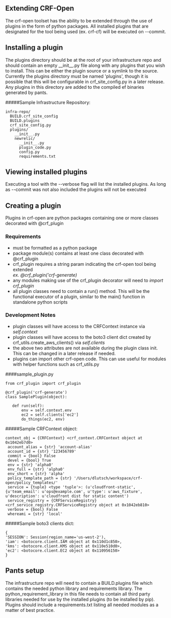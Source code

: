 ## Extending CRF-Open

The crf-open toolset has the ability to be extended through the use of plugins in the form of python packages. 
All installed plugins that are designated for the tool being used (ex. crf-cf) will be executed on --commit.

## Installing a plugin
The plugins directory should be at the root of your infrastructure repo and should contain an empty \_\_init\_\_.py file
along with any plugins that you wish to install. This can be either the plugin source or a symlink to the source. 
Currently the plugins directory must be named 'plugins', though it is possible that this will be configurable in 
crf_site_config.py in a later release. Any plugins in this directory are added to the compiled ef binaries generated by pants.

#####Sample Infrastructure Repository:

```
infra-repo/
  BUILD.crf_site_config
  BUILD.plugins
  crf_site_config.py
  plugins/
    __init__.py
    newrelic/
      __init__.py
      plugin_code.py
      config.py
      requirements.txt
```

## Viewing installed plugins
Executing a tool with the --verbose flag will list the installed plugins. 
As long as --commit was not also included the plugins will not be executed

## Creating a plugin
Plugins in crf-open are python packages containing one or more classes decorated with @crf_plugin

### Requirements
* must be formatted as a python package
* package module(s) contains at least one class decorated with @crf_plugin
* crf_plugin requires a string param indicating the crf-open tool being extended <br>_ex. @crf_plugin('crf-generate)_
* any modules making use of the crf_plugin decorator will need to _import crf_plugin_
* all plugin classes need to contain a run() method. This will be the functional executor of a plugin, 
similar to the main() function in standalone python scripts

### Development Notes
* plugin classes will have access to the CRFContext instance via _self.context_
* plugin classes will have access to the boto3 client dict created by crf_utils.create_aws_clients() via _self.clients_
* the above two attributes are not available during the plugin class init. This can be changed in a later release if needed.
* plugins can import other crf-open code. This can use useful for modules with helper functions such as crf_utils.py

####sample_plugin.py
```
from crf_plugin import crf_plugin
 
@crf_plugin('crf-generate')
class SamplePlugin(object):
 
   def run(self):
       env = self.context.env
       ec2 = self.clients['ec2']
       do_things(ec2, env)
```

#####Sample CRFContext object:
```
context_obj = {CRFContext} <crf_context.CRFContext object at 0x1042eb7d0>
 account_alias = {str} 'account-alias'
 account_id = {str} '123456789'
 commit = {bool} False
 devel = {bool} True
 env = {str} 'alpha0'
 env_full = {str} 'alpha0'
 env_short = {str} 'alpha'
 policy_template_path = {str} '/Users/dlutsch/workspace/crf-open/policy_templates/'
 service = {tuple} <type 'tuple'>: (u'cloudfront-static', {u'team_email': u'ops@example.com', u'type': u'aws_fixture', u'description': u'cloudfront dist for static content')
 service_registry = {CRFServiceRegistry} <crf_service_registry.CRFServiceRegistry object at 0x1042eb810>
 verbose = {bool} False
 whereami = {str} 'local'
```

#####Sample boto3 clients dict:
```
{
'SESSION': Session(region_name='us-west-2'),
'iam': <botocore.client.IAM object at 0x110d1c850>, 
'kms': <botocore.client.KMS object at 0x110e510d0>,
'ec2': <botocore.client.EC2 object at 0x110956150>
}
```

## Pants setup
The infrastructure repo will need to contain a BUILD.plugins file which contains the needed python library and requirements library. 
The python_requirement_library in this file needs to contain all third party libraries needed for use by the installed plugins 
(to be installed by pip). Plugins should include a requirements.txt listing all needed modules as a matter of best practice.
